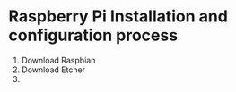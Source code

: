 # Raspberry Pi Installation and configuration process

1. Download Raspbian 
2. Download Etcher
3. 
